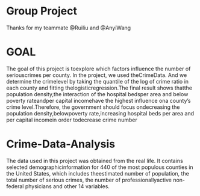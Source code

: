 # Group Project
Thanks for my teammate @Ruiliu and @AnyiWang

# GOAL
The  goal  of  this  project  is  toexplore  which  factors  influence  the  number  of  seriouscrimes per county.  In the project, we used theCrimeData.  And we determine the crimelevel by taking the quantile of the log of crime ratio in each county and fitting thelogisticregression.The final result shows thatthe population density,the interaction of the hospital bedsper area and below poverty rateandper capital incomehave the highest influence ona county’s crime level.Therefore,  the  government  should  focus  ondecreasing  the  population  density,belowpoverty rate,increasing hospital beds per area and per capital incomein order todecrease crime number


# Crime-Data-Analysis
The data used in this project was obtained from the real life.  It contains selected demographicinformation  for  440  of  the  most  populous  counties  in  the  United  States,  which  includes  theestimated number of population, the total number of serious crimes, the number of professionallyactive non-federal physicians and other 14 variables.
